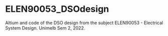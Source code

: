 # ELEN90053_DSOdesign
Altium and code of the DSO design from the subject ELEN90053 - Electrical System Design. Unimelb Sem 2, 2022.
